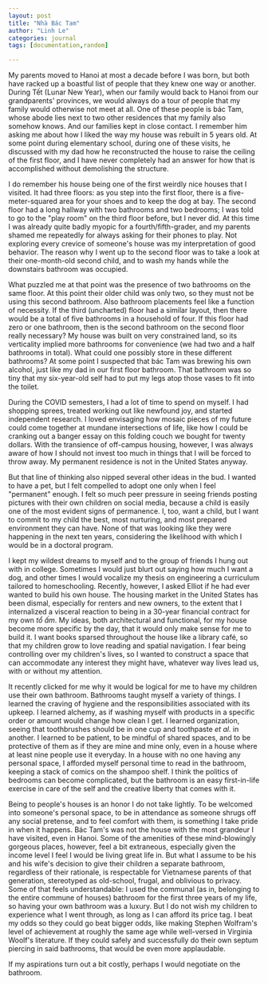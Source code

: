 ```yaml
---
layout: post
title: "Nhà Bác Tam"
author: "Linh Le"
categories: journal
tags: [documentation,random]

---
```

My parents moved to Hanoi at most a decade before I was born, but both have racked up a boastful list of people that they knew one way or another. During Tết (Lunar New Year), when our family would back to Hanoi from our grandparents' provinces, we would always do a tour of people that my family would otherwise not meet at all. One of these people is bác Tam, whose abode lies next to two other residences that my family also somehow knows. And our families kept in close contact. I remember him asking me about how I liked the way my house was rebuilt in 5 years old. At some point during elementary school, during one of these visits, he discussed with my dad how he reconstructed the house to raise the ceiling of the first floor, and I have never completely had an answer for how that is accomplished without demolishing the structure.

I do remember his house being one of the first weirdly nice houses that I visited. It had three floors: as you step into the first floor, there is a five-meter-squared area for your shoes and to keep the dog at bay. The second floor had a long hallway with two bathrooms and two bedrooms; I was told to go to the "play room" on the third floor before, but I never did. At this time I was already quite badly myopic for a fourth/fifth-grader, and my parents shamed me repeatedly for always asking for their phones to play. Not exploring every crevice of someone's house was my interpretation of good behavior. The reason why I went up to the second floor was to take a look at their one-month-old second child, and to wash my hands while the downstairs bathroom was occupied.

What puzzled me at that point was the presence of two bathrooms on the same floor. At this point their older child was only two, so they must not be using this second bathroom. Also bathroom placements feel like a function of necessity. If the third (uncharted) floor had a similar layout, then there would be a total of five bathrooms in a household of four. If this floor had zero or one bathroom, then is the second bathroom on the second floor really necessary? My house was built on very constrained land, so its verticality implied more bathrooms for convenience (we had two and a half bathrooms in total). What could one possibly store in these different bathrooms? At some point I suspected that bác Tam was brewing his own alcohol, just like my dad in our first floor bathroom. That bathroom was so tiny that my six-year-old self had to put my legs atop those vases to fit into the toilet.

During the COVID semesters, I had a lot of time to spend on myself. I had shopping sprees, treated working out like newfound joy, and started independent research. I loved envisaging how mosaic pieces of my future could come together at mundane intersections of life, like how I could be cranking out a banger essay on this folding couch we bought for twenty dollars. With the transience of off-campus housing, however, I was always aware of how I should not invest too much in things that I will be forced to throw away. My permanent residence is not in the United States anyway.

But that line of thinking also nipped several other ideas in the bud. I wanted to have a pet, but I felt compelled to adopt one only when I feel "permanent" enough. I felt so much peer pressure in seeing friends posting pictures with their own children on social media, because a child is easily one of the most evident signs of permanence. I, too, want a child, but I want to commit to my child the best, most nurturing, and most prepared environment they can have. None of that was looking like they were happening in the next ten years, considering the likelihood with which I would be in a doctoral program.

I kept my wildest dreams to myself and to the group of friends I hung out with in college. Sometimes I would just blurt out saying how much I want a dog, and other times I would vocalize my thesis on engineering a curriculum tailored to homeschooling. Recently, however, I asked Elliot if he had ever wanted to build his own house. The housing market in the United States has been dismal, especially for renters and new owners, to the extent that I internalized a visceral reaction to being in a 30-year financial contract for my own <em>tổ ấm</em>. My ideas, both architectural and functional, for my house become more specific by the day, that it would only make sense for me to build it. I want books sparsed throughout the house like a library café, so that my children grow to love reading and spatial navigation. I fear being controlling over my children's lives, so I wanted to construct a space that can accommodate any interest they might have, whatever way lives lead us, with or without my attention.

It recently clicked for me why it would be logical for me to have my children use their own bathroom. Bathrooms taught myself a variety of things. I learned the craving of hygiene and the responsibilities associated with its upkeep. I learned alchemy, as if washing myself with products in a specific order or amount would change how clean I get. I learned organization, seeing that toothbrushes should be in one cup and toothpaste <em>et al.</em> in another. I learned to be patient, to be mindful of shared spaces, and to be protective of them as if they are mine and mine only, even in a house where at least nine people use it everyday. In a house with no one having any personal space, I afforded myself personal time to read in the bathroom, keeping a stack of comics on the shampoo shelf. I think the politics of bedrooms can become complicated, but the bathroom is an easy first-in-life exercise in care of the self and the creative liberty that comes with it.

Being to people's houses is an honor I do not take lightly. To be welcomed into someone's personal space, to be in attendance as someone shrugs off any social pretense, and to feel comfort with them, is something I take pride in when it happens. Bác Tam's was not the house with the most grandeur I have visited, even in Hanoi. Some of the amenities of these mind-blowingly gorgeous places, however, feel a bit extraneous, especially given the income level I feel I would be living great life in. But what I assume to be his and his wife's decision to give their children a separate bathroom, regardless of their rationale, is respectable for Vietnamese parents of that generation, stereotyped as old-school, frugal, and oblivious to privacy. Some of that feels understandable: I used the communal (as in, belonging to the entire commune of houses) bathroom for the first three years of my life, so having your own bathroom was a luxury. But I do not wish my children to experience what I went through, as long as I can afford its price tag. I beat my odds so they could go beat bigger odds, like making Stephen Wolfram's level of achievement at roughly the same age while well-versed in Virginia Woolf's literature. If they could safely and successfully do their own septum piercing in said bathrooms, that would be even more applaudable.

If my aspirations turn out a bit costly, perhaps I would negotiate on the bathroom.